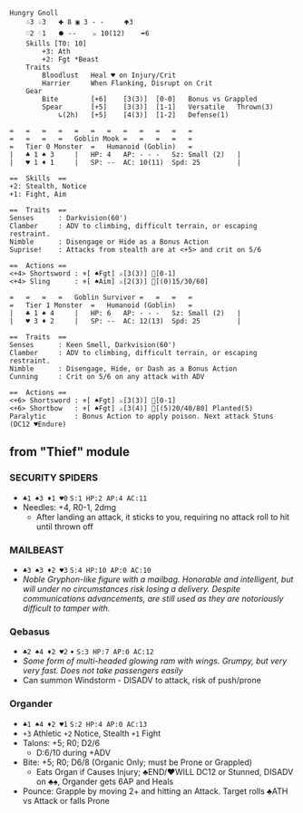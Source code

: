 ```
Hungry Gnoll
	♧3 ♤3	🞧 8	▣ 3 - - 	🢁3
	♡2 ♢1	🟐 --	⚔ 10(12) 	➦6
	Skills [T0: 10]
		+3: Ath
		+2: Fgt *Beast
	Traits
		Bloodlust	Heal ♥ on Injury/Crit
		Harrier 	When Flanking, Disrupt on Crit
	Gear
		Bite		[+6]	[3(3)]	[0-0]	Bonus vs Grappled
		Spear		[+5]	[3(3)]	[1-1]	Versatile	Thrown(3)
			↳(2h)	[+5]	[4(3)]	[1-2]	Defense(1)
```

```
=	=	=	=	=	=	=	=	=	=	=	=
=	=	=	=	Goblin Mook	=	=	=	=	=
=	Tier 0 Monster	=	Humanoid (Goblin)	=
|	♣ 1 ♠ 3 	|	HP: 4	AP: - - -	Sz: Small (2)	|
|	♥ 1 ♦ 1 	|	SP: --	AC: 10(11)	Spd: 25 		|

==	Skills	==
+2: Stealth, Notice
+1: Fight, Aim

==	Traits	==
Senses		: Darkvision(60')
Clamber		: ADV to climbing, difficult terrain, or escaping restraint.
Nimble		: Disengage or Hide as a Bonus Action
Suprise!	: Attacks from stealth are at <+5> and crit on 5/6

==	Actions	==
<+4> Shortsword	: ⚜️[ ♠Fgt] ⚔️[3(3)] 🏹[0-1]
<+4> Sling		: ⚜️[ ♠Aim] ⚔️[2(3)] 🏹[(0)15/30/60]
```

```
=	=	=	=	Goblin Survivor	=	=	=	=
=	Tier 1 Monster	=	Humanoid (Goblin)	=
|	♣ 1 ♠ 4 	|	HP: 6	AP: - - -	Sz: Small (2)	|
|	♥ 3 ♦ 2 	|	SP: --	AC: 12(13)	Spd: 25 		|

==	Traits	==
Senses		: Keen Smell, Darkvision(60')
Clamber		: ADV to climbing, difficult terrain, or escaping restraint.
Nimble		: Disengage, Hide, or Dash as a Bonus Action
Cunning		: Crit on 5/6 on any attack with ADV

==	Actions	==
<+6> Shortsword	: ⚜️[ ♠Fgt] ⚔️[3(3)] 🏹[0-1]
<+6> Shortbow	: ⚜️[ ♠Fgt] ⚔️[3(4)] 🏹[(5)20/40/80] Planted(5)
Paralytic		: Bonus Action to apply poison. Next attack Stuns (DC12 ♥Endure)
```


## from "Thief" module

### SECURITY SPIDERS
- `♣1 ♠3 ♦1 ♥0` `S:1 HP:2 AP:4 AC:11`  
- Needles: +4, R0-1, 2dmg   
  - After landing an attack, it sticks to you, requiring no attack roll to hit until thrown off

### MAILBEAST
- `♣3 ♠3 ♦2 ♥3` `S:4 HP:10 AP:0 AC:10`  
- *Noble Gryphon-like figure with a mailbag. Honorable and intelligent, but will under no circumstances risk losing a delivery. Despite communications advancements, are still used as they are notoriously difficult to tamper with.*

### Qebasus
- `♣2 ♠4 ♦2 ♥2` • `S:3 HP:7 AP:0 AC:12`  
- *Some form of multi-headed glowing ram with wings. Grumpy, but very very fast. Does not take passengers easily*
- Can summon Windstorm - DISADV to attack, risk of push/prone

### Organder
- `♣1 ♠4 ♦2 ♥1` `S:2 HP:4 AP:0 AC:13`  
- `+3` Athletic `+2` Notice, Stealth `+1` Fight  
- Talons: +5; R0; D2/6
  - D:6/10 during +ADV
- Bite: +5; R0; D6/8 (Organic Only; must be Prone or Grappled)
  - Eats Organ if Causes Injury; ♣END/♥WILL DC12 or Stunned, DISADV on ♣♠, Organder gets 6AP and Heals
- Pounce: Grapple by moving 2+ and hitting an Attack. Target rolls ♣ATH vs Attack or falls Prone